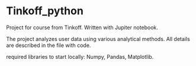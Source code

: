 # Tinkoff_python
Project for course from Tinkoff.
Written with Jupiter notebook.

The project analyzes user data using various analytical methods. 
All details are described in the file with code.

required libraries to start locally:
Numpy, Pandas, Matplotlib.
